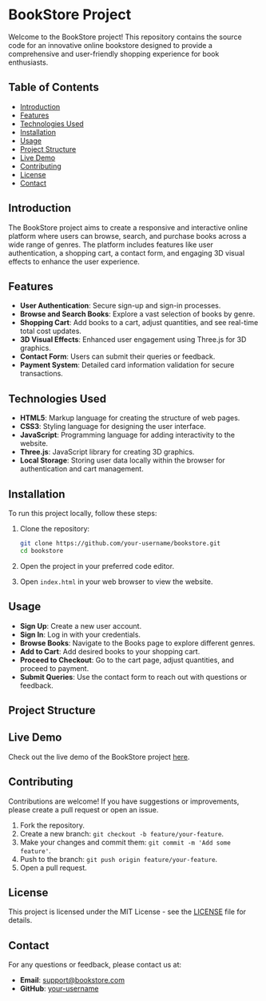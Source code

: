 # BookStore Project

Welcome to the BookStore project! This repository contains the source code for an innovative online bookstore designed to provide a comprehensive and user-friendly shopping experience for book enthusiasts.

## Table of Contents

- [Introduction](#introduction)
- [Features](#features)
- [Technologies Used](#technologies-used)
- [Installation](#installation)
- [Usage](#usage)
- [Project Structure](#project-structure)
- [Live Demo](#live-demo)
- [Contributing](#contributing)
- [License](#license)
- [Contact](#contact)

## Introduction

The BookStore project aims to create a responsive and interactive online platform where users can browse, search, and purchase books across a wide range of genres. The platform includes features like user authentication, a shopping cart, a contact form, and engaging 3D visual effects to enhance the user experience.

## Features

- **User Authentication**: Secure sign-up and sign-in processes.
- **Browse and Search Books**: Explore a vast selection of books by genre.
- **Shopping Cart**: Add books to a cart, adjust quantities, and see real-time total cost updates.
- **3D Visual Effects**: Enhanced user engagement using Three.js for 3D graphics.
- **Contact Form**: Users can submit their queries or feedback.
- **Payment System**: Detailed card information validation for secure transactions.

## Technologies Used

- **HTML5**: Markup language for creating the structure of web pages.
- **CSS3**: Styling language for designing the user interface.
- **JavaScript**: Programming language for adding interactivity to the website.
- **Three.js**: JavaScript library for creating 3D graphics.
- **Local Storage**: Storing user data locally within the browser for authentication and cart management.

## Installation

To run this project locally, follow these steps:

1. Clone the repository:
    ```bash
    git clone https://github.com/your-username/bookstore.git
    cd bookstore
    ```

2. Open the project in your preferred code editor.

3. Open `index.html` in your web browser to view the website.

## Usage

- **Sign Up**: Create a new user account.
- **Sign In**: Log in with your credentials.
- **Browse Books**: Navigate to the Books page to explore different genres.
- **Add to Cart**: Add desired books to your shopping cart.
- **Proceed to Checkout**: Go to the cart page, adjust quantities, and proceed to payment.
- **Submit Queries**: Use the contact form to reach out with questions or feedback.

## Project Structure


## Live Demo

Check out the live demo of the BookStore project [here](https://jalajbaghwala.github.io/online_book_store/).

## Contributing

Contributions are welcome! If you have suggestions or improvements, please create a pull request or open an issue.

1. Fork the repository.
2. Create a new branch: `git checkout -b feature/your-feature`.
3. Make your changes and commit them: `git commit -m 'Add some feature'`.
4. Push to the branch: `git push origin feature/your-feature`.
5. Open a pull request.

## License

This project is licensed under the MIT License - see the [LICENSE](LICENSE) file for details.

## Contact

For any questions or feedback, please contact us at:
- **Email**: support@bookstore.com
- **GitHub**: [your-username](https://github.com/your-username)


